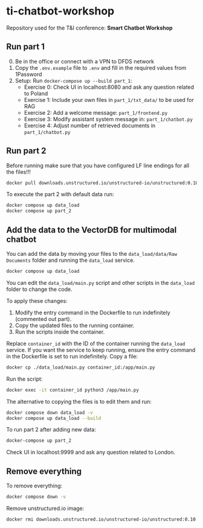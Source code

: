 # ti-chatbot-workshop
Repository used for the T&amp;I conference: **Smart Chatbot Workshop**

## Run part 1

0. Be in the office or connect with a VPN to DFDS network
1. Copy the `.env.example` file to `.env` and fill in the required values from 1Password
2. Setup: Run `docker-compose up --build part_1`:
    - Exercise 0: Check UI in localhost:8080 and ask any question related to Poland
    - Exercise 1: Include your own files in `part_1/txt_data/` to be used for RAG
    - Exercise 2: Add a welcome message: `part_1/frontend.py`
    - Exercise 3: Modify assistant system message in: `part_1/chatbot.py`
    - Exercise 4: Adjust number of retrieved documents in `part_1/chatbot.py`

## Run part 2

Before running make sure that you have configured LF line endings for all the files!!!

```bash
docker pull downloads.unstructured.io/unstructured-io/unstructured:0.10.19
```

To execute the part 2 with default data run:
```bash
docker compose up data_load
docker compose up part_2
```

## Add the data to the VectorDB for multimodal chatbot

You can add the data by moving your files to the `data_load/data/Raw Documents` folder and running the `data_load` service.

```bash
docker compose up data_load
```
You can edit the `data_load/main.py` script and other scripts in the `data_load` folder to change the code. 

To apply these changes:
1. Modify the entry command in the Dockerfile to run indefinitely (commented out part).
2. Copy the updated files to the running container.
3. Run the scripts inside the container.


Replace `container_id` with the ID of the container running the `data_load` service. If you want the service to keep running, ensure the entry command in the Dockerfile is set to run indefinitely.
Copy a file:

```bash
docker cp ./data_load/main.py container_id:/app/main.py
```

Run the script:

```bash
docker exec -it container_id python3 /app/main.py
```

The alternative to copying the files is to edit them and run:

```bash
docker compose down data_load -v
docker compose up data_load --build
```


To run part 2 after adding new data:
```bash
docker-compose up part_2
```

Check UI in localhost:9999 and ask any question related to London.

## Remove everything
To remove everything:

```bash
docker compose down -v
```

Remove unstructured.io image:

```bash
docker rmi downloads.unstructured.io/unstructured-io/unstructured:0.10.19
```
